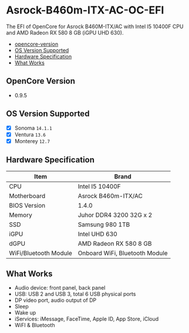 # Asrock-B460m-ITX-AC-OC-EFI
The EFI of OpenCore for Asrock B460M-ITX/AC with Intel I5 10400F CPU and AMD Radeon RX 580 8 GB (iGPU UHD 630).

- [opencore-version](#opencore-version)
- [OS Version Supported](#os-version-supported)
- [Hardware Specification](#Hardware-Specification)
- [What Works](#What-Works)

## OpenCore Version
- 0.9.5

## OS Version Supported
- [x] Sonoma `14.1.1`
- [x] Ventura `13.6`
- [x] Monterey `12.7`

## Hardware Specification
| Item | Brand |
| --- | --- |
| CPU | Intel I5 10400F | 
| Motherboard | Asrock B460m-ITX/AC|
| BIOS Version | 1.4.0 |
| Memory | Juhor DDR4 3200 32G x 2 |
| SSD | Samsung 980 1TB |
| iGPU | Intel UHD 630 |
| dGPU | AMD Radeon RX 580 8 GB |
| WiFi/Bluetooth Module | Onboard WiFi, Bluetooth Module |


## What Works
- Audio device: front panel, back panel
- USB: USB 2 and USB 3, total 6 USB physical ports
- DP video port, audio output of DP
- Sleep
- Wake up
- iServices: iMessage, FaceTime, Apple ID, App Store, iCloud
- WiFI & Bluetooth
